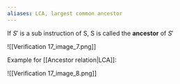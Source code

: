 ```yaml
---
aliases: LCA, largest common ancestor
---
```


If $S'$ is a sub instruction of S, S is called the __ancestor__ of $S'$

![[Verification 17_image_7.png]]

Example for [[Ancestor relation|LCA]]:

![[Verification 17_image_8.png]]
